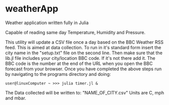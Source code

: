 # weatherApp
Weather application written fully in Julia

Capable of reading same day Temperature, Humidity and Pressure.

This utility will update a CSV file once a day based on the BBC Weather RSS feed. This is aimed at data collection.
To run in it's standard form insert the city name in the "setup.txt" file on the second line. 
Then make sure that the lib.jl file includes your city/location BBC code. If it's not there add it. The BBC code is the number at the end of the URL when you open the BBC forecast from your browser.
Once you have completed the above steps run by navigating to the programs directory and doing:
```shell
user@linuxComputer ~ >>> julia timer.jl &
```
The Data collected will be written to: "NAME_OF_CITY.csv"
Units are C, mph and mbar.
